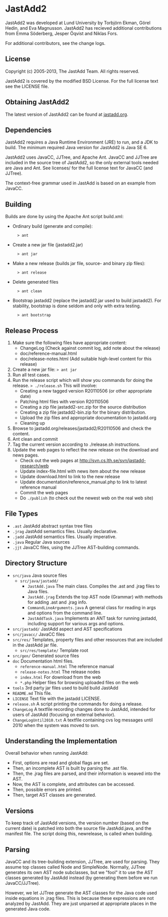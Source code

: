 JastAdd2
========

JastAdd2 was developed at Lund University by Torbj&ouml;rn Ekman, G&ouml;rel
Hedin, and Eva Magnusson. JastAdd2 has recieved additional contributions from
Emma S&ouml;derberg, Jesper &Ouml;qvist and Niklas Fors.

For additional contributors, see the change logs.

License
-------

Copyright (c) 2005-2013, The JastAdd Team. All rights reserved.

JastAdd2 is covered by the modified BSD License. For the full license text
see the LICENSE file.

Obtaining JastAdd2
------------------

The latest version of JastAdd2 can be found at [jastadd.org](http://jastadd.org).

Dependencies
------------

JastAdd2 requires a Java Runtime Environment (JRE) to run, and a JDK to build.
The minimum required Java version for JastAdd2 is Java SE 6.

JastAdd2 uses JavaCC, JJTree, and Apache Ant. JavaCC and JJTree are included in
the source tree of JastAdd2, so the only external tools needed are Java
and Ant. See licenses/ for the full license text for JavaCC (and JJTree). 

The context-free grammar used in JastAdd is based on an example from JavaCC.

Building
--------

Builds are done by using the Apache Ant script build.xml:

* Ordinary build (generate and compile):

        > ant

* Create a new jar file (jastadd2.jar)

        > ant jar

* Make a new release (builds jar file, source- and binary zip files):

        > ant release

* Delete generated files

        > ant clean

* Bootstrap jastadd2 (replace the jastadd2.jar used to build jastadd2).
  For stability, bootstrap is done seldom and only with extra testing.

        > ant bootstrap

Release Process
---------------

  1. Make sure the following files have appropriate content:
     - ChangeLog (Check against commit log, add note about the release)
     - doc/reference-manual.html
     - doc/release-notes.html (Add suitable high-level content for this release)
  2. Create a new jar file:
      `> ant jar`
  3. Run all test cases.
  4. Run the release script which will show you commands for doing the release.
     `> ./release.sh`
     This will involve:
     - Creating a new tagged version R20110506 (or other appropriate date)
     - Patching html files with version R20110506
     - Creating a zip file jastadd2-src.zip for the source distribution
     - Creating a zip file jastadd2-bin.zip for the binary distribution.
     - Upload the zip files and appropriate documentation to jastadd.org
     - Cleaning up
  5. Browse to jastadd.org/releases/jastadd2/R20110506 and check the content.
  6. Ant clean and commit
  7. Tag the current version according to ./release.sh instructions.
  8. Update the web pages to reflect the new release on the download and news pages.
     - Check out the web pages at http://svn.cs.lth.se/svn/jastadd-research/web
     - Update index-file.html with news item about the new release
     - Update download.html to link to the new release
     - Update documentation/reference_manual.php to link to latest reference manual
     - Commit the web pages
     - Do `./publish` (to check out the newest web on the real web site)

File Types
----------

* `.ast`      JastAdd abstract syntax tree files
* `.jrag`     JastAdd semantics files. Usually declarative.
* `.jadd`     JastAdd semantics files. Usually imperative.
* `.java`     Regular Java sources
* `.jjt`      JavaCC files, using the JJTree AST-building commands.

Directory Structure
-------------------

* `src/java` Java source files
    - `src/java/jastadd/`
        - `JastAdd.java` The main class. Compiles the .ast and .jrag files to
        Java files.
        - `JastAdd.jrag` Extends the top AST node (Grammar) with methods for
        adding .ast and .jrag info.
        - `CommandLineArguments.java` A general class for reading in args and
        options from the command line.
        - `JastAddTask.java` Implements an ANT task for running jastadd,
        including support for various args and options.
* `src/jastadd/` JastAdd aspect and AST specifications
* `src/javacc/` JavaCC files
* `src/res/` Templates, property files and other resources that are included
    in the JastAdd jar file.
    - `src/res/template/` Template root
* `src/gen/` Generated source files
* `doc` Documentation html files.
    - `reference-manual.html` The reference manual
    - `release-notes.html` The release nodes
    - `index.html` For download from the web
    - `*.php` Helper files for browsing uploaded files on the web
* `tools` 3rd party jar files used to build build JastAdd
* `README.md` This file.
* `LICENSE` Text file with the jastadd LICENSE.
* `release.sh` A script printing the commands for doing a release.
* `ChangeLog` A textfile recording changes done to JastAdd, intended for
    users of JastAdd (focusing on external behavior).
* `ChangeLogUntil2010.txt`
    A textfile containing cvs log messages until 2010 when the
    system was moved to svn.

Understanding the Implementation
--------------------------------

Overall behavior when running JastAdd:

* First, options are read and global flags are set.
* Then, an incomplete AST is built by parsing the .ast file.
* Then, the .jrag files are parsed, and their information is weaved into the AST.
* Now, the AST is complete, and attributes can be accessed.
* Then, possible errors are printed.
* Then, target AST classes are generated.

Versions
--------

To keep track of JastAdd versions, the version number (based on the current
date) is patched into both the source file JastAdd.java, and the manifest file.
The script doing this, newrelease, is called when building.

Parsing
-------

JavaCC and its tree-building extension, JJTree, are used for parsing. They
assume top classes called Node and SimpleNode. Normally, JJTree generates its
own AST node subclasses, but we "fool" it to use the AST classes generated by
JastAdd instead (by generating them before we run JavaCC/JJTree).

However, we let JJTree generate the AST classes for the Java code used inside
equations in .jrag files. This is because these expressions are not analyzed by
JastAdd. They are just unparsed at appropriate places in the generated Java
code.
